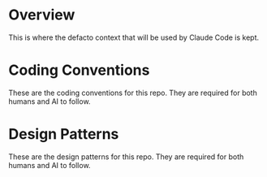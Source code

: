 # Overview
This is where the defacto context that will be used by Claude Code is kept.

# Coding Conventions
These are the coding conventions for this repo.  They are required for both humans and AI to follow.

# Design Patterns
These are the design patterns for this repo.  They are required for both humans and AI to follow.
